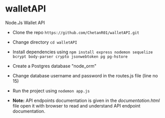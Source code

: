 # walletAPI
Node.Js Wallet API 

* Clone the repo `https://github.com/ChetanR01/walletAPI.git`
* Change directory `cd walletAPI`
* Install dependencies using
  `npm install express nodemon sequelize bcrypt body-parser crypto jsonwebtoken pg pg-hstore`

* Create a Postgres database "node_orm"
* Change database username and password in the routes.js file (line no 15)

* Run the project using `nodemon app.js`

* **Note:** API endpoints documentation is given in the _documentation.html_ file open it with browser to read and understand API endpoint documentation. 
  
